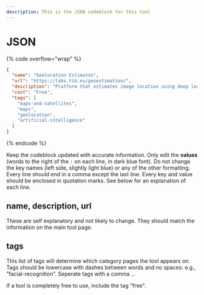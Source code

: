 ```yaml
---
description: This is the JSON codeblock for this tool
---
```


# JSON

{% code overflow="wrap" %}
```json
{
  "name": "Geolocation Estimaton",
  "url": "https://labs.tib.eu/geoestimation/",
  "description": "Platform that estimates image location using deep learning/AI.",
  "cost": "Free",
  "tags": [
    "maps-and-satellites",
    "maps",
    "geolocation",
    "artificial-intelligence"
  ]
}
```
{% endcode %}

Keep the codeblock updated with accurate information. Only edit the **values** (words to the right of the `:` on each line, in dark blue font). Do not change the key names (left side, slightly light blue) or any of the other formatting. Every line should end in a comma except the last line. Every key and value should be enclosed in quotation marks. See below for an explanation of each line.&#x20;

## name, description, url

These are self explanatory and not likely to change. They should match the information on the main tool page.

## tags

This list of tags will determine which category pages the tool appears on. Tags should be lowercase with dashes between words and no spaces: e.g., "facial-recognition". Seperate tags with a comma `,`.

If a tool is completely free to use, include the tag "free".

